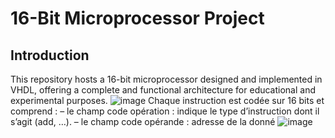 # 16-Bit Microprocessor Project

## Introduction

This repository hosts a 16-bit microprocessor designed and implemented in VHDL, offering a complete and functional architecture for educational and experimental purposes. 
![image](https://github.com/user-attachments/assets/e0b1c8fa-6d47-4d5b-8016-899d8c2a0b14)
Chaque instruction est codée sur 16 bits et comprend :
–  le champ code opération : indique le type d’instruction dont il s’agit (add, …). 
–  le champ code opérande : adresse de la donné
![image](https://github.com/user-attachments/assets/d89619da-5e7b-43ca-87c2-3aeff2905f56)



